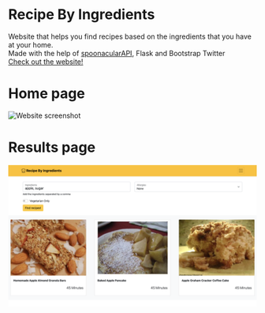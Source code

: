 # Recipe By Ingredients
Website that helps you find recipes based on the ingredients that you have at your home.
<br>
Made with the help of [spoonacularAPI](https://spoonacular.com/food-api), Flask and Bootstrap Twitter
<br>
[Check out the website!](https://recipebyingredients.herokuapp.com)
<br>
# Home page
![Website screenshot](https://github.com/sushmey/recipebyingredients/blob/main/Images/websiteSS.png?raw=true)

# Results page
![Website results screenshot](https://github.com/sushmey/recipebyingredients/blob/main/Images/WebsiteSSSearch.png?raw=true)
<br>

